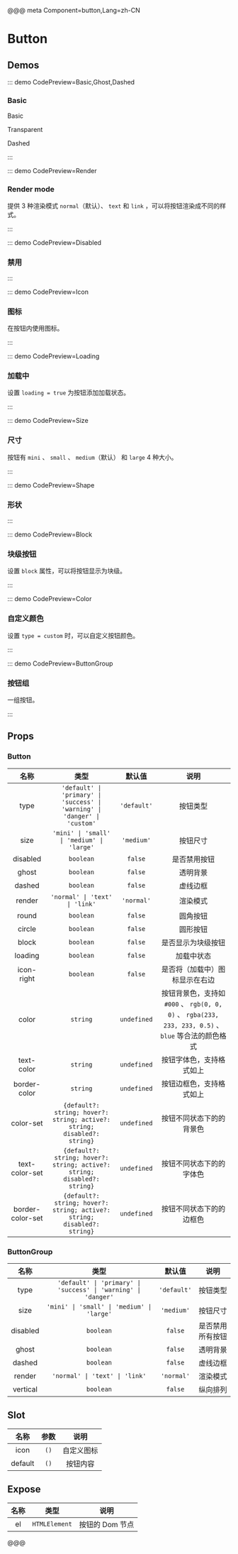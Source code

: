 <script setup>
import Demos from './zh-CN'
const { Basic, Ghost, Dashed, Render, Disabled, Icon, Loading, Size, Shape, Block, Color, ButtonGroup } = Demos
</script>

@@@ meta Component=button,Lang=zh-CN

# Button

## Demos

::: demo CodePreview=Basic,Ghost,Dashed

### Basic

Basic

<Basic />

Transparent

<Ghost />

Dashed

<Dashed />

:::

::: demo CodePreview=Render

### Render mode

提供 3 种渲染模式 `normal`（默认）、 `text` 和 `link` ，可以将按钮渲染成不同的样式。

<Render />

:::

::: demo CodePreview=Disabled

### 禁用

<Disabled />

:::

::: demo CodePreview=Icon

### 图标

在按钮内使用图标。

<Icon />

:::

::: demo CodePreview=Loading

### 加载中

设置 `loading = true` 为按钮添加加载状态。

<Loading />

:::

::: demo CodePreview=Size

### 尺寸

按钮有 `mini` 、 `small` 、 `medium`（默认） 和 `large` 4 种大小。

<Size />

:::

::: demo CodePreview=Shape

### 形状

<Shape />

:::

::: demo CodePreview=Block

### 块级按钮

设置 `block` 属性，可以将按钮显示为块级。

<Block />

:::

::: demo CodePreview=Color

### 自定义颜色

设置 `type = custom` 时，可以自定义按钮颜色。

<Color />

:::

::: demo CodePreview=ButtonGroup

### 按钮组

一组按钮。

<ButtonGroup />

:::

## Props

### Button

|       名称       |                                    类型                                    |   默认值    |                                                 说明                                                 |
| :--------------: | :------------------------------------------------------------------------: | :---------: | :--------------------------------------------------------------------------------------------------: |
|       type       | `'default' \| 'primary' \| 'success' \| 'warning' \| 'danger' \| 'custom'` | `'default'` |                                               按钮类型                                               |
|       size       |                 `'mini' \| 'small' \| 'medium' \| 'large'`                 | `'medium'`  |                                               按钮尺寸                                               |
|     disabled     |                                 `boolean`                                  |   `false`   |                                             是否禁用按钮                                             |
|      ghost       |                                 `boolean`                                  |   `false`   |                                               透明背景                                               |
|      dashed      |                                 `boolean`                                  |   `false`   |                                               虚线边框                                               |
|      render      |                       `'normal' \| 'text' \| 'link'`                       | `'normal'`  |                                               渲染模式                                               |
|      round       |                                 `boolean`                                  |   `false`   |                                               圆角按钮                                               |
|      circle      |                                 `boolean`                                  |   `false`   |                                               圆形按钮                                               |
|      block       |                                 `boolean`                                  |   `false`   |                                          是否显示为块级按钮                                          |
|     loading      |                                 `boolean`                                  |   `false`   |                                              加载中状态                                              |
|    icon-right    |                                 `boolean`                                  |   `false`   |                                    是否将（加载中）图标显示在右边                                    |
|      color       |                                  `string`                                  | `undefined` | 按钮背景色，支持如 `#000` 、 `rgb(0, 0, 0)` 、 `rgba(233, 233, 233, 0.5)` 、 `blue` 等合法的颜色格式 |
|    text-color    |                                  `string`                                  | `undefined` |                                       按钮字体色，支持格式如上                                       |
|   border-color   |                                  `string`                                  | `undefined` |                                       按钮边框色，支持格式如上                                       |
|    color-set     |  `{default?: string; hover?: string; active?: string; disabled?: string}`  | `undefined` |                                       按钮不同状态下的的背景色                                       |
|  text-color-set  |  `{default?: string; hover?: string; active?: string; disabled?: string}`  | `undefined` |                                       按钮不同状态下的的字体色                                       |
| border-color-set |  `{default?: string; hover?: string; active?: string; disabled?: string}`  | `undefined` |                                       按钮不同状态下的的边框色                                       |

### ButtonGroup

|   名称   |                              类型                              |   默认值    |       说明       |
| :------: | :------------------------------------------------------------: | :---------: | :--------------: |
|   type   | `'default' \| 'primary' \| 'success' \| 'warning' \| 'danger'` | `'default'` |     按钮类型     |
|   size   |           `'mini' \| 'small' \| 'medium' \| 'large'`           | `'medium'`  |     按钮尺寸     |
| disabled |                           `boolean`                            |   `false`   | 是否禁用所有按钮 |
|  ghost   |                           `boolean`                            |   `false`   |     透明背景     |
|  dashed  |                           `boolean`                            |   `false`   |     虚线边框     |
|  render  |                 `'normal' \| 'text' \| 'link'`                 | `'normal'`  |     渲染模式     |
| vertical |                           `boolean`                            |   `false`   |     纵向排列     |

## Slot

|  名称   | 参数 |    说明    |
| :-----: | :--: | :--------: |
|  icon   | `()` | 自定义图标 |
| default | `()` |  按钮内容  |

## Expose

| 名称 |     类型      |      说明       |
| :--: | :-----------: | :-------------: |
|  el  | `HTMLElement` | 按钮的 Dom 节点 |

@@@

